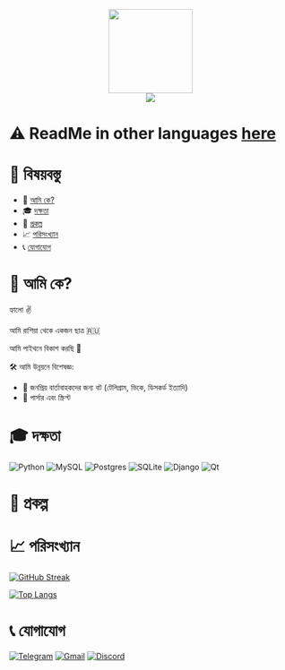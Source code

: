 <div align="center">
  <img src="https://media.giphy.com/media/3oKIPnAiaMCws8nOsE/giphy.gif" width=150>
</div>

<div align="center">
  <img src="https://komarev.com/ghpvc/?username=PepeCh1ll&color=red&style=flat-square">
</div>

# :warning: ReadMe in other languages [here](https://github.com/PepeCh1ll/PepeCh1ll)

# :page_facing_up: বিষয়বস্তু

- :man: [আমি কে?](#man-আমি-কে)
- :mortar_board: [দক্ষতা](#mortar_board-দক্ষতা)
- :floppy_disk: [প্রকল্প](#floppy_disk-প্রকল্প)
- :chart_with_upwards_trend: [পরিসংখ্যান](#chart_with_upwards_trend-পরিসংখ্যান)
- :telephone_receiver: [যোগাযোগ](#telephone_receiver-যোগাযোগ)

# :man: আমি কে?

হ্যালো :v:

আমি রাশিয়া থেকে একজন ছাত্র :ru:

আমি পাইথনে বিকাশ করছি :snake:

:hammer_and_wrench: আমি উন্নয়নে বিশেষজ্ঞ:
- :space_invader: জনপ্রিয় বার্তাবাহকদের জন্য বট (টেলিগ্রাম, ভিকে, ডিসকর্ড ইত্যাদি)
- :wrench: পার্সার এবং স্ক্রিপ্ট

# :mortar_board: দক্ষতা

![Python](https://img.shields.io/badge/python-3670A0?style=for-the-badge&logo=python&logoColor=ffdd54)
![MySQL](https://img.shields.io/badge/mysql-%2300f.svg?style=for-the-badge&logo=mysql&logoColor=white)
![Postgres](https://img.shields.io/badge/postgres-%23316192.svg?style=for-the-badge&logo=postgresql&logoColor=white)
![SQLite](https://img.shields.io/badge/sqlite-%2307405e.svg?style=for-the-badge&logo=sqlite&logoColor=white)
![Django](https://img.shields.io/badge/django-%23092E20.svg?style=for-the-badge&logo=django&logoColor=white)
![Qt](https://img.shields.io/badge/Qt-%23217346.svg?style=for-the-badge&logo=Qt&logoColor=white)

# :floppy_disk: প্রকল্প

# :chart_with_upwards_trend: পরিসংখ্যান

[![GitHub Streak](http://github-readme-streak-stats.herokuapp.com?user=PepeCh1ll&theme=dark&date_format=j%20M%5B%20Y%5D&locale=bn)](https://git.io/streak-stats)

[![Top Langs](https://github-readme-stats.vercel.app/api/top-langs/?username=PepeCh1ll&layout=compact&theme=dark&locale=bn)](https://github.com/anuraghazra/github-readme-stats)

# :telephone_receiver: যোগাযোগ

[![Telegram](https://img.shields.io/badge/Telegram-2CA5E0?style=for-the-badge&logo=telegram&logoColor=white)](https://t.me/k0t0hlebushek)
[![Gmail](https://img.shields.io/badge/Gmail-D14836?style=for-the-badge&logo=gmail&logoColor=white)](mailto:kotohlebushek@mail.ru)
[![Discord](https://img.shields.io/badge/Discord-%237289DA.svg?style=for-the-badge&logo=discord&logoColor=white)](https://discord.com/users/628531217817665537)
